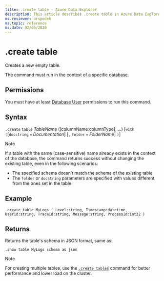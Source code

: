 ```yaml
---
title: .create table - Azure Data Explorer
description: This article describes .create table in Azure Data Explorer.
ms.reviewer: orspodek
ms.topic: reference
ms.date: 02/06/2020
---
```

# .create table

Creates a new empty table.

The command must run in the context of a specific database.

## Permissions

You must have at least [Database User](access-control/role-based-access-control.md) permissions to run this command.

## Syntax

`.create` `table` *TableName* ([columnName:columnType], ...)  [`with` `(`[`docstring` `=` *Documentation*] [`,` `folder` `=` *FolderName*] `)`]

> [!NOTE]
> If a table with the same (case-sensitive) name already exists in the context of the database, the command returns success without changing the existing table, even in the following scenarios:
>
> - The specified schema doesn't match the schema of the existing table
> - The `folder` or `docstring` parameters are specified with values different from the ones set in the table

## Example

```kusto
.create table MyLogs ( Level:string, Timestamp:datetime, UserId:string, TraceId:string, Message:string, ProcessId:int32 ) 
```

## Returns

Returns the table's schema in JSON format, same as:

```kusto
.show table MyLogs schema as json
```

> [!NOTE]
> For creating multiple tables, use the [`.create tables`](create-tables-command.md) command for better performance and lower load on the cluster.
